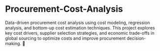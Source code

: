 # Procurement-Cost-Analysis
Data-driven procurement cost analysis using cost modeling, regression analysis, and bottom-up cost estimation techniques. This project explores key cost drivers, supplier selection strategies, and economic trade-offs in global sourcing to optimize costs and improve procurement decision-making. 🚀
